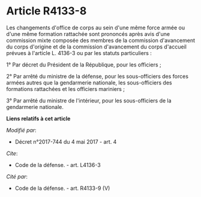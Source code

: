 # Article R4133-8

Les changements d'office de corps au sein d'une même force armée ou d'une même formation rattachée sont prononcés après avis
d'une commission mixte composée des membres de la commission d'avancement du corps d'origine et de la commission d'avancement
du corps d'accueil prévues à l'article L. 4136-3 ou par les statuts particuliers :

1° Par décret du Président de la République, pour les officiers ;

2° Par arrêté du ministre de la défense, pour les sous-officiers des forces armées autres que la gendarmerie nationale, les
sous-officiers des formations rattachées et les officiers mariniers ;

3° Par arrêté du ministre de l'intérieur, pour les sous-officiers de la gendarmerie nationale.

**Liens relatifs à cet article**

_Modifié par_:

  - Décret n°2017-744 du 4 mai 2017 - art. 4

_Cite_:

  - Code de la défense. - art. L4136-3

_Cité par_:

  - Code de la défense. - art. R4133-9 (V)
